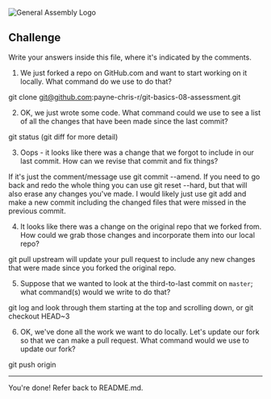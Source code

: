 ![General Assembly Logo](http://i.imgur.com/ke8USTq.png)

## Challenge

Write your answers inside this file, where it's indicated by the comments.

1. We just forked a repo on GitHub.com and want to start working on it locally. What command do we use to do that?

<!-- Answer Starts Here -->
git clone git@github.com:payne-chris-r/git-basics-08-assessment.git
<!-- Answer Ends Here -->

2. OK, we just wrote some code. What command could we use to see a list of all the changes that have been made since the last commit?

<!-- Answer Starts Here -->
git status (git diff for more detail)
<!-- Answer Ends Here -->

3. Oops - it looks like there was a change that we forgot to include in our last commit. How can we revise that commit and fix things?

<!-- Answer Starts Here -->
If it's just the comment/message use git commit --amend. If you need to go back and redo the whole thing you can use git reset --hard, but that will also erase any changes you've made. I would likely just use git add and make a new commit including the changed files that were missed in the previous commit.
<!-- Answer Ends Here -->

4. It looks like there was a change on the original repo that we forked from. How could we grab those changes and incorporate them into our local repo?

<!-- Answer Starts Here -->
git pull upstream will update your pull request to include any new changes that were made since you forked the original repo.
<!-- Answer Ends Here -->

5. Suppose that we wanted to look at the third-to-last commit on `master`; what command(s) would we write to do that?

<!-- Answer Starts Here -->
git log and look through them starting at the top and scrolling down, or git checkout HEAD~3
<!-- Answer Ends Here -->

6. OK, we've done all the work we want to do locally. Let's update our fork so that we can make a pull request. What command would we use to update our fork?

<!-- Answer Starts Here -->
git push origin
<!-- Answer Ends Here -->

<hr>

You're done! Refer back to README.md.
